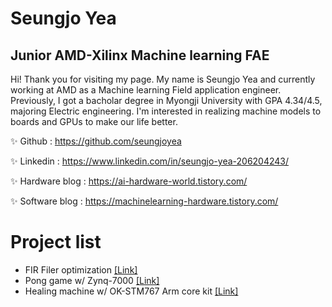 # Seungjo Yea
## Junior AMD-Xilinx Machine learning FAE

Hi! Thank you for visiting my page. My name is Seungjo Yea and currently working at AMD as a Machine learning Field application engineer. Previously, I got a bacholar degree in Myongji University with GPA 4.34/4.5, majoring Electric engineering. I'm interested in realizing machine models to boards and GPUs to make our life better.<p>
✨ Github :  https://github.com/seungjoyea<p>
✨ Linkedin : https://www.linkedin.com/in/seungjo-yea-206204243/<p>
✨ Hardware blog :  https://ai-hardware-world.tistory.com/<p>
✨  Software blog : https://machinelearning-hardware.tistory.com/<p>

# Project list
- FIR Filer optimization [[Link]](https://github.com/seungjoyea/Generic_FIR_Filter-generic-CPS-TAP-parallel)
- Pong game w/ Zynq-7000 [[Link]](https://github.com/seungjoyea/Pong_Game_w_Zynq7000)
- Healing machine w/ OK-STM767 Arm core kit [[Link]](https://github.com/seungjoyea/Healing_machine_project) 
